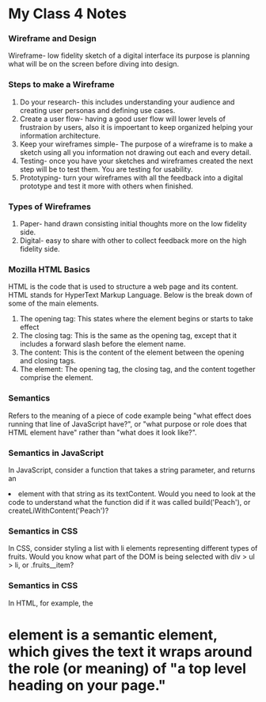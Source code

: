 # My Class 4 Notes

### Wireframe and Design
Wireframe- low fidelity sketch of a digital interface its purpose is planning what will be on the screen before diving into design.

### Steps to make a Wireframe
1. Do your research- this includes understanding your audience and creating user personas and defining use cases.
2. Create a user flow- having a good user flow will lower levels of frustraion by users, also it is impoertant to keep organized helping your information architecture.
3. Keep your wireframes simple- The purpose of a wireframe is to make a sketch using all you information not drawing out each and every detail.
4. Testing- once you have your sketches and wireframes created the next step will be to test them. You are testing for usability.
5. Prototyping- turn your wireframes with all the feedback into a digital prototype and test it more with others when finished.

### Types of Wireframes
1. Paper- hand drawn consisting initial thoughts more on the low fidelity side.
2. Digital- easy to share with other to collect feedback more on the high fidelity side.

### Mozilla HTML Basics
HTML is the code that is used to structure a web page and its content. HTML stands for HyperText Markup Language. Below is the break down of some of the main elements.

1. The opening tag: This states where the element begins or starts to take effect
2. The closing tag: This is the same as the opening tag, except that it includes a forward slash before the element name.
3. The content: This is the content of the element between the opening and closing tags.
4. The element: The opening tag, the closing tag, and the content together comprise the element.

### Semantics
Refers to the meaning of a piece of code example being "what effect does running that line of JavaScript have?", or "what purpose or role does that HTML element have" rather than "what does it look like?".

### Semantics in JavaScript
In JavaScript, consider a function that takes a string parameter, and returns an <li> element with that string as its textContent. Would you need to look at the code to understand what the function did if it was called build('Peach'), or createLiWithContent('Peach')?

### Semantics in CSS
In CSS, consider styling a list with li elements representing different types of fruits. Would you know what part of the DOM is being selected with div > ul > li, or .fruits__item?

### Semantics in CSS
In HTML, for example, the <h1> element is a semantic element, which gives the text it wraps around the role (or meaning) of "a top level heading on your page."
